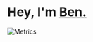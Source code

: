 # Hey, I'm [Ben.](https://ben754444.github.io/)
![Metrics](https://metrics.lecoq.io/Ben754444?template=classic&languages=1&achievements=1&pagespeed=1&isocalendar=1&lines=1&isocalendar.duration=half-year&languages.limit=8&languages.sections=most-used&languages.colors=github&languages.threshold=0%25&languages.indepth=false&languages.categories=markup%2C%20programming&languages.recent.categories=markup%2C%20programming&languages.recent.load=300&languages.recent.days=14&achievements.threshold=C&achievements.secrets=true&achievements.display=detailed&achievements.limit=0&pagespeed.url=https://ben754444.github.io&pagespeed.detailed=true&pagespeed.screenshot=false&config.timezone=Europe%2FLondon)

